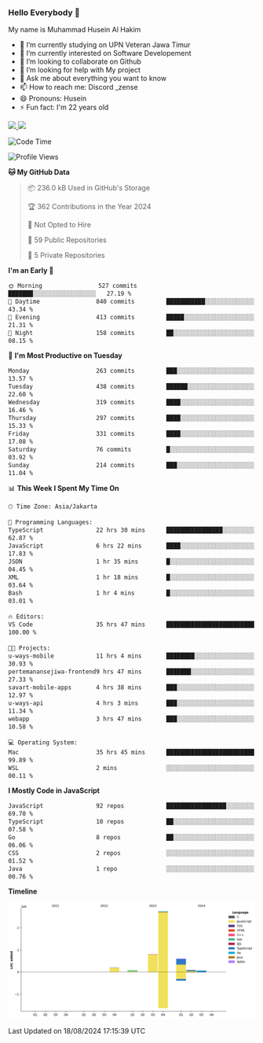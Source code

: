 ### Hello Everybody 👋

My name is Muhammad Husein Al Hakim

- 🔭 I’m currently studying on UPN Veteran Jawa Timur
- 🌱 I’m currently interested on Software Developement
- 👯 I’m looking to collaborate on Github
- 🤔 I’m looking for help with My project
- 💬 Ask me about everything you want to know
- 📫 How to reach me: Discord _zense
- 😄 Pronouns: Husein
- ⚡ Fun fact: I'm 22 years old

<p align="left">
<a href="https://github.com/huseinhq">
  <img height="180em" src="https://github-readme-stats-eight-theta.vercel.app/api?username=huseinhq&show_icons=true&theme=algolia&include_all_commits=true&count_private=true"/>
  <img height="180em" src="https://github-readme-stats-eight-theta.vercel.app/api/top-langs/?username=huseinhq&layout=compact&langs_count=8&theme=algolia"/>
</a>
</p>

<!--START_SECTION:waka-->
![Code Time](http://img.shields.io/badge/Code%20Time-1%2C300%20hrs-blue)

![Profile Views](http://img.shields.io/badge/Profile%20Views-0-blue)

**🐱 My GitHub Data** 

> 📦 236.0 kB Used in GitHub's Storage 
 > 
> 🏆 362 Contributions in the Year 2024
 > 
> 🚫 Not Opted to Hire
 > 
> 📜 59 Public Repositories 
 > 
> 🔑 5 Private Repositories 
 > 
**I'm an Early 🐤** 

```text
🌞 Morning                527 commits         ███████░░░░░░░░░░░░░░░░░░   27.19 % 
🌆 Daytime                840 commits         ███████████░░░░░░░░░░░░░░   43.34 % 
🌃 Evening                413 commits         █████░░░░░░░░░░░░░░░░░░░░   21.31 % 
🌙 Night                  158 commits         ██░░░░░░░░░░░░░░░░░░░░░░░   08.15 % 
```
📅 **I'm Most Productive on Tuesday** 

```text
Monday                   263 commits         ███░░░░░░░░░░░░░░░░░░░░░░   13.57 % 
Tuesday                  438 commits         ██████░░░░░░░░░░░░░░░░░░░   22.60 % 
Wednesday                319 commits         ████░░░░░░░░░░░░░░░░░░░░░   16.46 % 
Thursday                 297 commits         ████░░░░░░░░░░░░░░░░░░░░░   15.33 % 
Friday                   331 commits         ████░░░░░░░░░░░░░░░░░░░░░   17.08 % 
Saturday                 76 commits          █░░░░░░░░░░░░░░░░░░░░░░░░   03.92 % 
Sunday                   214 commits         ███░░░░░░░░░░░░░░░░░░░░░░   11.04 % 
```


📊 **This Week I Spent My Time On** 

```text
🕑︎ Time Zone: Asia/Jakarta

💬 Programming Languages: 
TypeScript               22 hrs 30 mins      ████████████████░░░░░░░░░   62.87 % 
JavaScript               6 hrs 22 mins       ████░░░░░░░░░░░░░░░░░░░░░   17.83 % 
JSON                     1 hr 35 mins        █░░░░░░░░░░░░░░░░░░░░░░░░   04.45 % 
XML                      1 hr 18 mins        █░░░░░░░░░░░░░░░░░░░░░░░░   03.64 % 
Bash                     1 hr 4 mins         █░░░░░░░░░░░░░░░░░░░░░░░░   03.01 % 

🔥 Editors: 
VS Code                  35 hrs 47 mins      █████████████████████████   100.00 % 

🐱‍💻 Projects: 
u-ways-mobile            11 hrs 4 mins       ████████░░░░░░░░░░░░░░░░░   30.93 % 
pertemanansejiwa-frontend9 hrs 47 mins       ███████░░░░░░░░░░░░░░░░░░   27.33 % 
savart-mobile-apps       4 hrs 38 mins       ███░░░░░░░░░░░░░░░░░░░░░░   12.97 % 
u-ways-api               4 hrs 3 mins        ███░░░░░░░░░░░░░░░░░░░░░░   11.34 % 
webapp                   3 hrs 47 mins       ███░░░░░░░░░░░░░░░░░░░░░░   10.58 % 

💻 Operating System: 
Mac                      35 hrs 45 mins      █████████████████████████   99.89 % 
WSL                      2 mins              ░░░░░░░░░░░░░░░░░░░░░░░░░   00.11 % 
```

**I Mostly Code in JavaScript** 

```text
JavaScript               92 repos            █████████████████░░░░░░░░   69.70 % 
TypeScript               10 repos            ██░░░░░░░░░░░░░░░░░░░░░░░   07.58 % 
Go                       8 repos             ██░░░░░░░░░░░░░░░░░░░░░░░   06.06 % 
CSS                      2 repos             ░░░░░░░░░░░░░░░░░░░░░░░░░   01.52 % 
Java                     1 repo              ░░░░░░░░░░░░░░░░░░░░░░░░░   00.76 % 
```



**Timeline**

![Lines of Code chart](https://raw.githubusercontent.com/HuseinHQ/HuseinHQ/main/assets/bar_graph.png)


 Last Updated on 18/08/2024 17:15:39 UTC
<!--END_SECTION:waka-->
